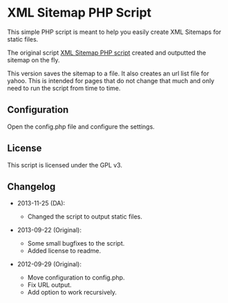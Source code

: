 # XML Sitemap PHP Script 

This simple PHP script is meant to help you easily create XML Sitemaps for static files. 

The original script [XML Sitemap PHP script](http://yoast.com/xml-sitemap-php-script/) created and outputted the sitemap on the fly.

This version saves the sitemap to a file. It also creates an url list file for yahoo. This is intended for pages that do not change that much and only need to run the script from time to time.

## Configuration

Open the config.php file and configure the settings. 

## License

This script is licensed under the GPL v3.

## Changelog

* 2013-11-25 (DA):
    * Changed the script to output static files.

* 2013-09-22 (Original):
    * Some small bugfixes to the script.
    * Added license to readme.
    
* 2012-09-29 (Original):
    * Move configuration to config.php.
    * Fix URL output.
    * Add option to work recursively.
